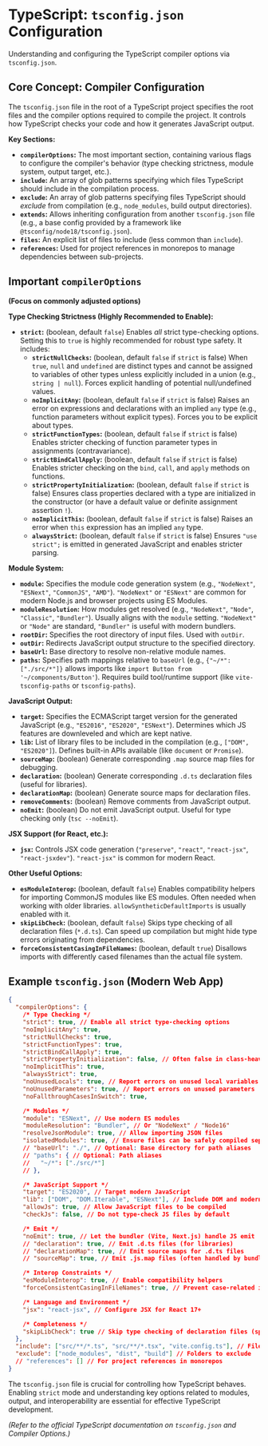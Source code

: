 # TypeScript: `tsconfig.json` Configuration

Understanding and configuring the TypeScript compiler options via `tsconfig.json`.

## Core Concept: Compiler Configuration

The `tsconfig.json` file in the root of a TypeScript project specifies the root files and the compiler options required to compile the project. It controls how TypeScript checks your code and how it generates JavaScript output.

**Key Sections:**

*   **`compilerOptions`:** The most important section, containing various flags to configure the compiler's behavior (type checking strictness, module system, output target, etc.).
*   **`include`:** An array of glob patterns specifying which files TypeScript should include in the compilation process.
*   **`exclude`:** An array of glob patterns specifying files TypeScript should *exclude* from compilation (e.g., `node_modules`, build output directories).
*   **`extends`:** Allows inheriting configuration from another `tsconfig.json` file (e.g., a base config provided by a framework like `@tsconfig/node18/tsconfig.json`).
*   **`files`:** An explicit list of files to include (less common than `include`).
*   **`references`:** Used for project references in monorepos to manage dependencies between sub-projects.

## Important `compilerOptions`

**(Focus on commonly adjusted options)**

**Type Checking Strictness (Highly Recommended to Enable):**

*   **`strict`:** (boolean, default `false`) Enables *all* strict type-checking options. Setting this to `true` is highly recommended for robust type safety. It includes:
    *   **`strictNullChecks`:** (boolean, default `false` if `strict` is false) When `true`, `null` and `undefined` are distinct types and cannot be assigned to variables of other types unless explicitly included in a union (e.g., `string | null`). Forces explicit handling of potential null/undefined values.
    *   **`noImplicitAny`:** (boolean, default `false` if `strict` is false) Raises an error on expressions and declarations with an implied `any` type (e.g., function parameters without explicit types). Forces you to be explicit about types.
    *   **`strictFunctionTypes`:** (boolean, default `false` if `strict` is false) Enables stricter checking of function parameter types in assignments (contravariance).
    *   **`strictBindCallApply`:** (boolean, default `false` if `strict` is false) Enables stricter checking on the `bind`, `call`, and `apply` methods on functions.
    *   **`strictPropertyInitialization`:** (boolean, default `false` if `strict` is false) Ensures class properties declared with a type are initialized in the constructor (or have a default value or definite assignment assertion `!`).
    *   **`noImplicitThis`:** (boolean, default `false` if `strict` is false) Raises an error when `this` expression has an implied `any` type.
    *   **`alwaysStrict`:** (boolean, default `false` if `strict` is false) Ensures `"use strict";` is emitted in generated JavaScript and enables stricter parsing.

**Module System:**

*   **`module`:** Specifies the module code generation system (e.g., `"NodeNext"`, `"ESNext"`, `"CommonJS"`, `"AMD"`). `"NodeNext"` or `"ESNext"` are common for modern Node.js and browser projects using ES Modules.
*   **`moduleResolution`:** How modules get resolved (e.g., `"NodeNext"`, `"Node"`, `"Classic"`, `"Bundler"`). Usually aligns with the `module` setting. `"NodeNext"` or `"Node"` are standard, `"Bundler"` is useful with modern bundlers.
*   **`rootDir`:** Specifies the root directory of input files. Used with `outDir`.
*   **`outDir`:** Redirects JavaScript output structure to the specified directory.
*   **`baseUrl`:** Base directory to resolve non-relative module names.
*   **`paths`:** Specifies path mappings relative to `baseUrl` (e.g., `{"~/*": ["./src/*"]}` allows imports like `import Button from '~/components/Button'`). Requires build tool/runtime support (like `vite-tsconfig-paths` or `tsconfig-paths`).

**JavaScript Output:**

*   **`target`:** Specifies the ECMAScript target version for the generated JavaScript (e.g., `"ES2016"`, `"ES2020"`, `"ESNext"`). Determines which JS features are downleveled and which are kept native.
*   **`lib`:** List of library files to be included in the compilation (e.g., `["DOM", "ES2020"]`). Defines built-in APIs available (like `document` or `Promise`).
*   **`sourceMap`:** (boolean) Generate corresponding `.map` source map files for debugging.
*   **`declaration`:** (boolean) Generate corresponding `.d.ts` declaration files (useful for libraries).
*   **`declarationMap`:** (boolean) Generate source maps for declaration files.
*   **`removeComments`:** (boolean) Remove comments from JavaScript output.
*   **`noEmit`:** (boolean) Do not emit JavaScript output. Useful for type checking only (`tsc --noEmit`).

**JSX Support (for React, etc.):**

*   **`jsx`:** Controls JSX code generation (`"preserve"`, `"react"`, `"react-jsx"`, `"react-jsxdev"`). `"react-jsx"` is common for modern React.

**Other Useful Options:**

*   **`esModuleInterop`:** (boolean, default `false`) Enables compatibility helpers for importing CommonJS modules like ES modules. Often needed when working with older libraries. `allowSyntheticDefaultImports` is usually enabled with it.
*   **`skipLibCheck`:** (boolean, default `false`) Skips type checking of all declaration files (`*.d.ts`). Can speed up compilation but might hide type errors originating from dependencies.
*   **`forceConsistentCasingInFileNames`:** (boolean, default `true`) Disallows imports with differently cased filenames than the actual file system.

## Example `tsconfig.json` (Modern Web App)

```json
{
  "compilerOptions": {
    /* Type Checking */
    "strict": true, // Enable all strict type-checking options
    "noImplicitAny": true,
    "strictNullChecks": true,
    "strictFunctionTypes": true,
    "strictBindCallApply": true,
    "strictPropertyInitialization": false, // Often false in class-heavy codebases or with DI
    "noImplicitThis": true,
    "alwaysStrict": true,
    "noUnusedLocals": true, // Report errors on unused local variables
    "noUnusedParameters": true, // Report errors on unused parameters
    "noFallthroughCasesInSwitch": true,

    /* Modules */
    "module": "ESNext", // Use modern ES modules
    "moduleResolution": "Bundler", // Or "NodeNext" / "Node16"
    "resolveJsonModule": true, // Allow importing JSON files
    "isolatedModules": true, // Ensure files can be safely compiled separately (required by some tools)
    // "baseUrl": "./", // Optional: Base directory for path aliases
    // "paths": { // Optional: Path aliases
    //   "~/*": ["./src/*"]
    // },

    /* JavaScript Support */
    "target": "ES2020", // Target modern JavaScript
    "lib": ["DOM", "DOM.Iterable", "ESNext"], // Include DOM and modern JS APIs
    "allowJs": true, // Allow JavaScript files to be compiled
    "checkJs": false, // Do not type-check JS files by default

    /* Emit */
    "noEmit": true, // Let the bundler (Vite, Next.js) handle JS emit
    // "declaration": true, // Emit .d.ts files (for libraries)
    // "declarationMap": true, // Emit source maps for .d.ts files
    // "sourceMap": true, // Emit .js.map files (often handled by bundler)

    /* Interop Constraints */
    "esModuleInterop": true, // Enable compatibility helpers
    "forceConsistentCasingInFileNames": true, // Prevent case-related import errors

    /* Language and Environment */
    "jsx": "react-jsx", // Configure JSX for React 17+

    /* Completeness */
    "skipLibCheck": true // Skip type checking of declaration files (speeds up build)
  },
  "include": ["src/**/*.ts", "src/**/*.tsx", "vite.config.ts"], // Files to include
  "exclude": ["node_modules", "dist", "build"] // Folders to exclude
  // "references": [] // For project references in monorepos
}
```

The `tsconfig.json` file is crucial for controlling how TypeScript behaves. Enabling `strict` mode and understanding key options related to modules, output, and interoperability are essential for effective TypeScript development.

*(Refer to the official TypeScript documentation on `tsconfig.json` and Compiler Options.)*